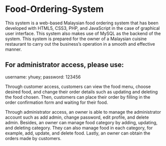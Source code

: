 # Food-Ordering-System
This system is a web-based Malaysian food ordering system that has been developed with HTML5, CSS3, PHP, and JavaScript in the case of graphical user interface. This system also makes use of MySQL as the backend of the system. This system is prepared for the owner of a Malaysian cuisine restaurant to carry out the business’s operation in a smooth and effective manner. 

## For administrator access, please use:
username: yhuey; password: 123456

Through customer access, customers can view the food menu, choose desired food, and change their order details such as updating and deleting the food chosen. Then, customers can place their order by filling in the order confirmation form and waiting for their food. 

Through administrator access, an owner is able to manage the administrator account such as add admin, change password, edit profile, and delete admin. Besides, an owner can manage food category by adding, updating, and deleting category. They can also manage food in each category, for example, add, update, and delete food. Lastly, an owner can obtain the orders made by customers.
